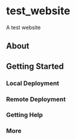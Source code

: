 # test_website
A test website

## About

## Getting Started

### Local Deployment

### Remote Deployment

### Getting Help

### More
